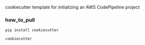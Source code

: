 
cookiecutter template for initializing an AWS CodePipeline project

### how_to_pull

```
pip install cookiecutter

cookiecutter 
```